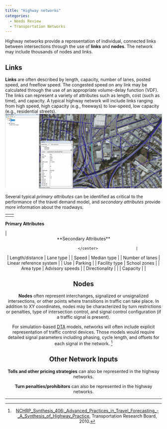 ```yaml
---
title: "Highway networks"
categories:
  - Needs Review
  - Transportation Networks
---
```


Highway networks provide a representation of individual, connected links between intersections through the use of **links** and **nodes**. The network may include thousands of nodes and links.

Links
-----

**Links** are often described by length, capacity, number of lanes, posted speed, and freeflow speed. The congested speed on any link may be calculated through the use of an appropriate volume-delay function (VDF). The links can represent a variety of attributes such as length, cost (such as time), and capacity. A typical highway network will include links ranging from high speed, high capacity (e.g., freeways) to low-speed, low capacity (e.g., residential streets).
![Sample Highway Network Link](HighwayNetworkLinkExample.png "fig:Sample Highway Network Link")

Several typical *primary attributes* can be identified as critical to the performance of the travel demand model, and *secondary attributes* provide more information about the roadways.

|                        |                          |
|------------------------|--------------------------|
| <center>               
 **Primary Attributes**  
                         
 </center>               | <center>                 
                          **Secondary Attributes**  
                                                    
                          </center>                 |
| Length/distance        | Lane type                |
| Speed                  | Median type              |
| Number of lanes        | Linear reference system  |
| Use                    | Parking                  |
| Facility type          | School zones             |
| Area type              | Advisory speeds          |
| Directionality         |                          |
| Capacity               |                          |

Nodes
-----

**Nodes** often represent interchanges, signalized or unsignalized intersections, or other points where transitions in traffic can take place. In addition to XY coordinates, nodes may be characterized by turn restrictions or penalties, type of intersection control, and signal control configuration (if a traffic signal is present).

For simulation-based [DTA](Benefits_of_dynamic_network_models) models, networks will often include explicit representation of traffic control devices. Those models would require detailed signal parameters including phasing, cycle length, and offsets for each signal in the network. [^1]

Other Network Inputs
--------------------

**Tolls and other pricing strategies** can also be represented in the highway networks.

**Turn penalties/prohibitors** can also be represented in the highway networks.

------------------------------------------------------------------------

[^1]: [NCHRP\_Synthesis\_406:\_Advanced\_Practices\_in\_Travel\_Forecasting\_-\_A\_Synthesis\_of\_Highway\_Practice](NCHRP_Synthesis_406:_Advanced_Practices_in_Travel_Forecasting_-_A_Synthesis_of_Highway_Practice), Transportation Research Board, 2010.

